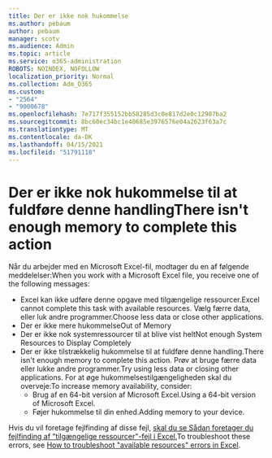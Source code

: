 ```yaml
---
title: Der er ikke nok hukommelse
ms.author: pebaum
author: pebaum
manager: scotv
ms.audience: Admin
ms.topic: article
ms.service: o365-administration
ROBOTS: NOINDEX, NOFOLLOW
localization_priority: Normal
ms.collection: Adm_O365
ms.custom:
- "2564"
- "9000678"
ms.openlocfilehash: 7e717f355152bb58285d3c0e817d2e0c12907ba2
ms.sourcegitcommit: 8bc60ec34bc1e40685e3976576e04a2623f63a7c
ms.translationtype: MT
ms.contentlocale: da-DK
ms.lasthandoff: 04/15/2021
ms.locfileid: "51791118"
---
```

# <a name="there-isnt-enough-memory-to-complete-this-action"></a><span data-ttu-id="8dea0-102">Der er ikke nok hukommelse til at fuldføre denne handling</span><span class="sxs-lookup"><span data-stu-id="8dea0-102">There isn't enough memory to complete this action</span></span>

<span data-ttu-id="8dea0-103">Når du arbejder med en Microsoft Excel-fil, modtager du en af følgende meddelelser:</span><span class="sxs-lookup"><span data-stu-id="8dea0-103">When you work with a Microsoft Excel file, you receive one of the following messages:</span></span>

- <span data-ttu-id="8dea0-104">Excel kan ikke udføre denne opgave med tilgængelige ressourcer.</span><span class="sxs-lookup"><span data-stu-id="8dea0-104">Excel cannot complete this task with available resources.</span></span> <span data-ttu-id="8dea0-105">Vælg færre data, eller luk andre programmer.</span><span class="sxs-lookup"><span data-stu-id="8dea0-105">Choose less data or close other applications.</span></span>
- <span data-ttu-id="8dea0-106">Der er ikke mere hukommelse</span><span class="sxs-lookup"><span data-stu-id="8dea0-106">Out of Memory</span></span>
- <span data-ttu-id="8dea0-107">Der er ikke nok systemressourcer til at blive vist helt</span><span class="sxs-lookup"><span data-stu-id="8dea0-107">Not enough System Resources to Display Completely</span></span>
- <span data-ttu-id="8dea0-108">Der er ikke tilstrækkelig hukommelse til at fuldføre denne handling.</span><span class="sxs-lookup"><span data-stu-id="8dea0-108">There isn't enough memory to complete this action.</span></span> <span data-ttu-id="8dea0-109">Prøv at bruge færre data eller lukke andre programmer.</span><span class="sxs-lookup"><span data-stu-id="8dea0-109">Try using less data or closing other applications.</span></span> <span data-ttu-id="8dea0-110">For at øge hukommelsestilgængeligheden skal du overveje:</span><span class="sxs-lookup"><span data-stu-id="8dea0-110">To increase memory availability, consider:</span></span> 
    - <span data-ttu-id="8dea0-111">Brug af en 64-bit version af Microsoft Excel.</span><span class="sxs-lookup"><span data-stu-id="8dea0-111">Using a 64-bit version of Microsoft Excel.</span></span>
    - <span data-ttu-id="8dea0-112">Føjer hukommelse til din enhed.</span><span class="sxs-lookup"><span data-stu-id="8dea0-112">Adding memory to your device.</span></span>

<span data-ttu-id="8dea0-113">Hvis du vil foretage fejlfinding af disse fejl, [skal du se Sådan foretager du fejlfinding af "tilgængelige ressourcer"-fejl i Excel.](https://docs.microsoft.com/office/troubleshoot/excel/available-resources-errors)</span><span class="sxs-lookup"><span data-stu-id="8dea0-113">To troubleshoot these errors, see [How to troubleshoot "available resources" errors in Excel](https://docs.microsoft.com/office/troubleshoot/excel/available-resources-errors).</span></span>